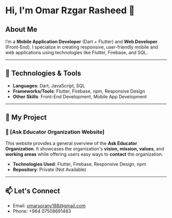 # Hi, I'm Omar Rzgar Rasheed 👋

## About Me
I’m a **Mobile Application Developer** (Dart + Flutter) and **Web Developer** (Front-End). I specialize in creating responsive, user-friendly mobile and web applications using technologies like Flutter, Firebase, and SQL.

---

## 🔧 Technologies & Tools
- **Languages**: Dart, JavaScript, SQL
- **Frameworks/Tools**: Flutter, Firebase, npm, Responsive Design
- **Other Skills**: Front-End Development, Mobile App Development

---

## 🌟 My Project
### 🚀 [Ask Educator Organization Website]
This website provides a general overview of the **Ask Educator Organization**. It showcases the organization's **vision, mission, values**, and **working areas** while offering users easy ways to **contact** the organization.

- **Technologies Used**: Flutter, Firebase, Responsive Design, npm
- **Repository**: Private (Not Available)

---

## 📫 Let's Connect
- Email: [omarsorany188@gmail.com](mailto:omarsorany188@gmail.com)
- Phone: +964 07508691483
